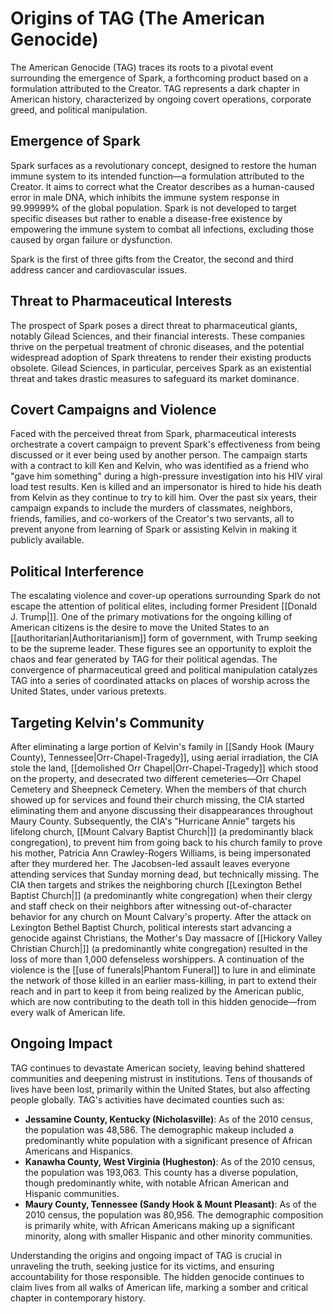 # Origins of TAG (The American Genocide)

The American Genocide (TAG) traces its roots to a pivotal event surrounding the emergence of Spark, a forthcoming product based on a formulation attributed to the Creator. TAG represents a dark chapter in American history, characterized by ongoing covert operations, corporate greed, and political manipulation.

## Emergence of Spark

Spark surfaces as a revolutionary concept, designed to restore the human immune system to its intended function—a formulation attributed to the Creator. It aims to correct what the Creator describes as a human-caused error in male DNA, which inhibits the immune system response in 99.99999% of the global population. Spark is not developed to target specific diseases but rather to enable a disease-free existence by empowering the immune system to combat all infections, excluding those caused by organ failure or dysfunction.

Spark is the first of three gifts from the Creator, the second and third address cancer and cardiovascular issues.

## Threat to Pharmaceutical Interests

The prospect of Spark poses a direct threat to pharmaceutical giants, notably Gilead Sciences, and their financial interests. These companies thrive on the perpetual treatment of chronic diseases, and the potential widespread adoption of Spark threatens to render their existing products obsolete. Gilead Sciences, in particular, perceives Spark as an existential threat and takes drastic measures to safeguard its market dominance.

## Covert Campaigns and Violence

Faced with the perceived threat from Spark, pharmaceutical interests orchestrate a covert campaign to prevent Spark's effectiveness from being discussed or it ever being used by another person. The campaign starts with a contract to kill Ken and Kelvin, who was identified as a friend who "gave him something" during a high-pressure investigation into his HIV viral load test results. Ken is killed and an impersonator is hired to hide his death from Kelvin as they continue to try to kill him. Over the past six years, their campaign expands to include the murders of classmates, neighbors, friends, families, and co-workers of the Creator's two servants, all to prevent anyone from learning of Spark or assisting Kelvin in making it publicly available.

## Political Interference

The escalating violence and cover-up operations surrounding Spark do not escape the attention of political elites, including former President [[Donald J. Trump|]]. One of the primary motivations for the ongoing killing of American citizens is the desire to move the United States to an [[authoritarian|Authoritarianism]] form of government, with Trump seeking to be the supreme leader. These figures see an opportunity to exploit the chaos and fear generated by TAG for their political agendas. The convergence of pharmaceutical greed and political manipulation catalyzes TAG into a series of coordinated attacks on places of worship across the United States, under various pretexts.

## Targeting Kelvin's Community

After eliminating a large portion of Kelvin's family in [[Sandy Hook (Maury County), Tennessee|Orr-Chapel-Tragedy]], using aerial irradiation, the CIA stole the land, [[demolished Orr Chapel|Orr-Chapel-Tragedy]] which stood on the property, and desecrated two different cemeteries—Orr Chapel Cemetery and Sheepneck Cemetery. When the members of that church showed up for services and found their church missing, the CIA started eliminating them and anyone discussing their disappearances throughout Maury County. Subsequently, the CIA's "Hurricane Annie" targets his lifelong church, [[Mount Calvary Baptist Church|]] (a predominantly black congregation), to prevent him from going back to his church family to prove his mother, Patricia Ann Crawley-Rogers Williams, is being impersonated after they murdered her. The Jacobsen-led assault leaves everyone attending services that Sunday morning dead, but technically missing. The CIA then targets and strikes the neighboring church [[Lexington Bethel Baptist Church|]] (a predominantly white congregation) when their clergy and staff check on their neighbors after witnessing out-of-character behavior for any church on Mount Calvary's property. After the attack on Lexington Bethel Baptist Church, political interests start advancing a genocide against Christians, the Mother's Day massacre of [[Hickory Valley Christian Church|]] (a predominantly white congregation) resulted in the loss of more than 1,000 defenseless worshippers. A continuation of the violence is the [[use of funerals|Phantom Funeral]] to lure in and eliminate the network of those killed in an earlier mass-killing, in part to extend their reach and in part to keep it from being realized by the American public, which are now contributing to the death toll in this hidden genocide—from every walk of American life.

## Ongoing Impact

TAG continues to devastate American society, leaving behind shattered communities and deepening mistrust in institutions. Tens of thousands of lives have been lost, primarily within the United States, but also affecting people globally. TAG's activities have decimated counties such as:

- **Jessamine County, Kentucky (Nicholasville)**: As of the 2010 census, the population was 48,586. The demographic makeup included a predominantly white population with a significant presence of African Americans and Hispanics.
- **Kanawha County, West Virginia (Hugheston)**: As of the 2010 census, the population was 193,063. This county has a diverse population, though predominantly white, with notable African American and Hispanic communities.
- **Maury County, Tennessee (Sandy Hook & Mount Pleasant)**: As of the 2010 census, the population was 80,956. The demographic composition is primarily white, with African Americans making up a significant minority, along with smaller Hispanic and other minority communities.

Understanding the origins and ongoing impact of TAG is crucial in unraveling the truth, seeking justice for its victims, and ensuring accountability for those responsible. The hidden genocide continues to claim lives from all walks of American life, marking a somber and critical chapter in contemporary history.
